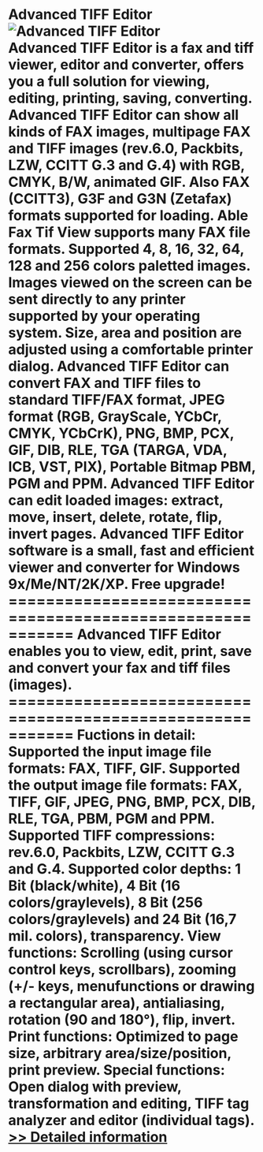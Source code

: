 # Advanced TIFF Editor<br />![Advanced TIFF Editor](https://mycommerce.akamaized.net/api/pimages/P300177789/BIG/300177789.JPG)<br />Advanced TIFF Editor is a fax and tiff viewer, editor and converter, offers you a full solution for viewing, editing, printing, saving, converting. Advanced TIFF Editor can show all kinds of FAX images, multipage FAX and TIFF images (rev.6.0, Packbits, LZW, CCITT G.3 and G.4) with RGB, CMYK, B/W, animated GIF. Also FAX (CCITT3), G3F and G3N (Zetafax) formats supported for loading. Able Fax Tif View supports many FAX file formats. Supported 4, 8, 16, 32, 64, 128 and 256 colors paletted images. Images viewed on the screen can be sent directly to any printer supported by your operating system. Size, area and position are adjusted using a comfortable printer dialog. Advanced TIFF Editor can convert FAX and TIFF files to standard TIFF/FAX format, JPEG format (RGB, GrayScale, YCbCr, CMYK, YCbCrK), PNG, BMP, PCX, GIF, DIB, RLE, TGA (TARGA, VDA, ICB, VST, PIX), Portable Bitmap PBM, PGM and PPM. Advanced TIFF Editor can edit loaded images: extract, move, insert, delete, rotate, flip, invert pages. Advanced TIFF Editor software is a small, fast and efficient viewer and converter for Windows 9x/Me/NT/2K/XP. Free upgrade! =========================================================== Advanced TIFF Editor enables you to view, edit, print, save and convert your fax and tiff files (images). =========================================================== Fuctions in detail: Supported the input image file formats: FAX, TIFF, GIF. Supported the output image file formats: FAX, TIFF, GIF, JPEG, PNG, BMP, PCX, DIB, RLE, TGA, PBM, PGM and PPM. Supported TIFF compressions: rev.6.0, Packbits, LZW, CCITT G.3 and G.4. Supported color depths: 1 Bit (black/white), 4 Bit (16 colors/graylevels), 8 Bit (256 colors/graylevels) and 24 Bit (16,7 mil. colors), transparency. View functions: Scrolling (using cursor control keys, scrollbars), zooming (+/- keys, menufunctions or drawing a rectangular area), antialiasing, rotation (90 and 180°), flip, invert. Print functions: Optimized to page size, arbitrary area/size/position, print preview. Special functions: Open dialog with preview, transformation and editing, TIFF tag analyzer and editor (individual tags).<br />[>> Detailed information](https://secure.shareit.com/shareit/product.html?productid=300177789&affiliateid=200057808)